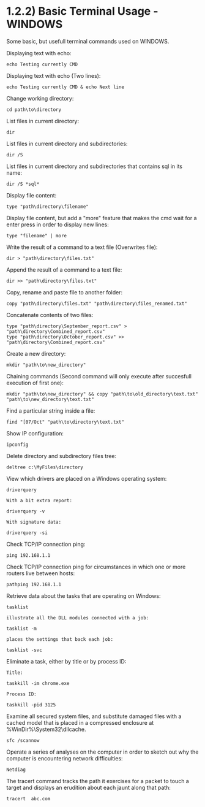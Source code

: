 # 1.2.2) Basic Terminal Usage - WINDOWS

Some basic, but usefull terminal commands used on WINDOWS.

Displaying text with echo:
```
echo Testing currently CMD
```

Displaying text with echo (Two lines):
```
echo Testing currently CMD & echo Next line
```

Change working directory:
```
cd path\to\directory
```

List files in current directory:
```
dir
```

List files in current directory and subdirectories:
```
dir /S
```

List files in current directory and subdirectories that contains sql in its name:
```
dir /S *sql*
```

Display file content:
```
type "path\directory\filename"
```

Display file content, but add a "more" feature that makes the cmd wait for a enter press in order to display new lines:
```
type "filename" | more
```

Write the result of a command to a text file (Overwrites file):
```
dir > "path\directory\files.txt"
```

Append the result of a command to a text file:
```
dir >> "path\directory\files.txt"
```

Copy, rename and paste file to another folder:
```
copy "path\directory\files.txt" "path\directory\files_renamed.txt"
```

Concatenate contents of two files:
```
type "path\directory\September_report.csv" > "path\directory\Combined_report.csv"
type "path\directory\October_report.csv" >> "path\directory\Combined_report.csv"
```

Create a new directory:
```
mkdir "path\to\new_directory"
```

Chaining commands (Second command will only execute after succesfull execution of first one):
```
mkdir "path\to\new_directory" && copy "path\to\old_directory\text.txt" "path\to\new_directory\text.txt"
```

Find a particular string inside a file:
```
find "[07/Oct" "path\to\directory\text.txt"
```

Show IP configuration:
```
ipconfig
```

Delete directory and subdirectory files tree:
```
deltree c:\MyFiles\directory
```

View which drivers are placed on a Windows operating system:
```
driverquery

With a bit extra report:

driverquery -v

With signature data:

driverquery -si
```

Check TCP/IP connection ping:
```
ping 192.168.1.1
```

Check TCP/IP connection ping for circumstances in which one or more routers live between hosts:
```
pathping 192.168.1.1
```

Retrieve data about the tasks that are operating on Windows:
```
tasklist

illustrate all the DLL modules connected with a job:

tasklist -m

places the settings that back each job:

tasklist -svc
```

Eliminate a task, either by title or by process ID:
```
Title:

taskkill -im chrome.exe

Process ID:

taskkill -pid 3125
```

Examine all secured system files, and substitute damaged files with a cached model that is placed in a compressed enclosure at %WinDir%\System32\dllcache.
```
sfc /scannow
```

Operate a series of analyses on the computer in order to sketch out why the computer is encountering network difficulties:
```
Netdiag
```

The tracert command tracks the path it exercises for a packet to touch a target and displays an erudition about each jaunt along that path:
```
tracert  abc.com
```